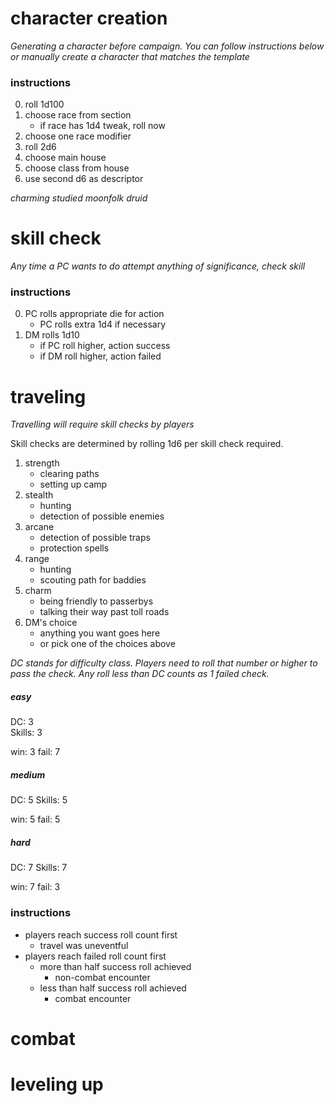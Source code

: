 # character creation
_Generating a character before campaign. You can follow instructions below 
or manually create a character that matches the template_

### instructions
0. roll 1d100
0. choose race from section
    * if race has 1d4 tweak, roll now
0. choose one race modifier
0. roll 2d6
0. choose main house
0. choose class from house
0. use second d6 as descriptor

<descriptor> <race modifier> <race> <class>
_charming studied moonfolk druid_


# skill check
_Any time a PC wants to do attempt anything of significance, check skill_

### instructions

0. PC rolls appropriate die for action
    * PC rolls extra 1d4 if necessary
0. DM rolls 1d10
    * if PC roll higher, action success
    * if DM roll higher, action failed 


# traveling
_Travelling will require skill checks by players_


Skill checks are determined by rolling 1d6 per skill check required.

1. strength
    * clearing paths
    * setting up camp
2. stealth
    * hunting
    * detection of possible enemies
3. arcane
    * detection of possible traps
    * protection spells
4. range
    * hunting
    * scouting path for baddies
5. charm
    * being friendly to passerbys
    * talking their way past toll roads
6. DM's choice
    * anything you want goes here
    * or pick one of the choices above

_DC stands for difficulty class. 
Players need to roll that number or higher to pass the check. 
Any roll less than DC counts as 1 failed check._

##### easy
DC:     3     
Skills: 3

win:    3
fail:   7
    
##### medium
DC:     5
Skills: 5

win:    5
fail:   5

##### hard
DC:     7
Skills: 7

win:    7
fail:   3


### instructions

* players reach success roll count first
    * travel was uneventful
* players reach failed roll count first
    * more than half success roll achieved
        * non-combat encounter
    * less than half success roll achieved
        * combat encounter


# combat


# leveling up

